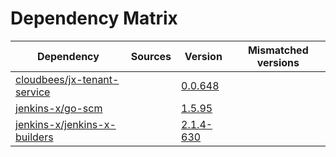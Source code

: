 # Dependency Matrix

Dependency | Sources | Version | Mismatched versions
---------- | ------- | ------- | -------------------
[cloudbees/jx-tenant-service](https://github.com/cloudbees/jx-tenant-service) |  | [0.0.648](https://github.com/cloudbees/jx-tenant-service/releases/tag/v0.0.648) | 
[jenkins-x/go-scm](https://github.com/jenkins-x/go-scm) |  | [1.5.95]() | 
[jenkins-x/jenkins-x-builders](https://github.com/jenkins-x/jenkins-x-builders) |  | [2.1.4-630]() | 
